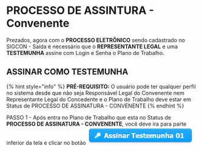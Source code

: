 # PROCESSO DE ASSINTURA - Convenente

Prezados, agora com o **PROCESSO ELETRÔNICO** sendo cadastrado no SIGCON - Saída é necessário que o **REPRESENTANTE LEGAL** e uma **TESTEMUNHA** assine com Login e Senha o Plano de Trabalho.

## ASSINAR COMO TESTEMUNHA

{% hint style="info" %}
**PRÉ-REQUISITO:** O usuário pode ter qualquer perfil no sistema desde que não seja Responsável Legal do Convenente nem Representante Legal do Concedente e o Plano de Trabalho deve estar em Status de PROCESSO DE ASSINATURA - CONVENENTE
{% endhint %}

PASSO 1 - Após entra no Plano de Trabalho que esta no Status de **PROCESSO DE ASSINATURA - CONVENENTE**, você deve ira para parte inferior da tela e clicar no botão ![](../.gitbook/assets/botao_assinar_testemunha_01.png) 

